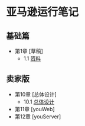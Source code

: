 # 亚马逊运行笔记
## 基础篇
* 第1章 [草稿]
    - 1.1 [资料](1_1.md)

## 卖家版
* 第10章 [总体设计]
    - 10.1 [总体设计](10_1.md)
* 第11章 [youWeb]
* 第12章 [youServer]


